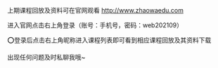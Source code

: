 上期课程回放及资料可在官网观看
http://www.zhaowaedu.com
 
进入官网点击右上角登录（账号：手机号，密码：web202109）
 
⭕登录后点击右上角昵称进入课程列表即可看到相应课程回放及其资料下载 
 
出现任何问题及时私聊我哦~